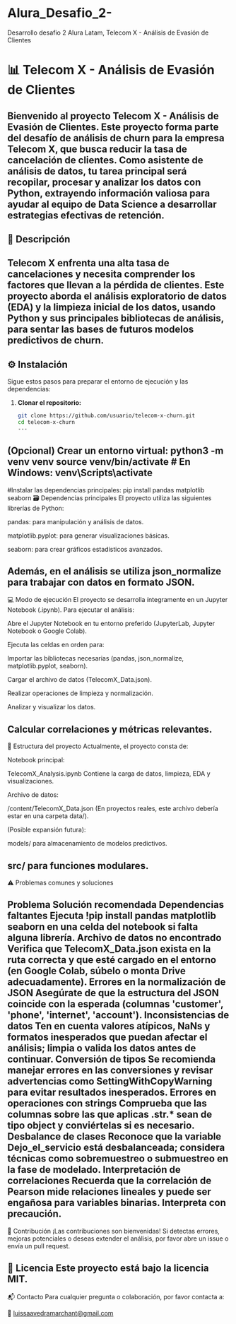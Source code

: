 # Alura_Desafio_2-
Desarrollo  desafio 2 Alura Latam, Telecom X - Análisis de Evasión de Clientes

# 📊 Telecom X - Análisis de Evasión de Clientes

Bienvenido al proyecto **Telecom X - Análisis de Evasión de Clientes**. Este proyecto forma parte del desafío de análisis de churn 
para la empresa Telecom X, que busca reducir la tasa de cancelación de clientes. Como asistente de análisis de datos, tu tarea principal
será recopilar, procesar y analizar los datos con Python, extrayendo información valiosa para ayudar al equipo de Data Science a desarrollar
estrategias efectivas de retención.
---

## 📝 Descripción

Telecom X enfrenta una alta tasa de cancelaciones y necesita comprender los factores que llevan a la pérdida de clientes. Este proyecto 
aborda el análisis exploratorio de datos (EDA) y la limpieza inicial de los datos, usando Python y sus principales bibliotecas de análisis,
para sentar las bases de futuros modelos predictivos de churn.
---

## ⚙️ Instalación

Sigue estos pasos para preparar el entorno de ejecución y las dependencias:

1. **Clonar el repositorio:**
   ```bash
   git clone https://github.com/usuario/telecom-x-churn.git
   cd telecom-x-churn
   ---
   
(Opcional) Crear un entorno virtual:
python3 -m venv venv
source venv/bin/activate  # En Windows: venv\Scripts\activate
---

#Instalar las dependencias principales:
pip install pandas matplotlib seaborn
🗃️ Dependencias principales El proyecto utiliza las siguientes librerías de Python:

pandas: para manipulación y análisis de datos.

matplotlib.pyplot: para generar visualizaciones básicas.

seaborn: para crear gráficos estadísticos avanzados.

Además, en el análisis se utiliza json_normalize para trabajar con datos en formato JSON.
---

💻 Modo de ejecución El proyecto se desarrolla íntegramente en un Jupyter Notebook (.ipynb). Para ejecutar el análisis:

Abre el Jupyter Notebook en tu entorno preferido (JupyterLab, Jupyter Notebook o Google Colab).

Ejecuta las celdas en orden para:

Importar las bibliotecas necesarias (pandas, json_normalize, matplotlib.pyplot, seaborn).

Cargar el archivo de datos (TelecomX_Data.json).

Realizar operaciones de limpieza y normalización.

Analizar y visualizar los datos.

Calcular correlaciones y métricas relevantes.
---

📂 Estructura del proyecto Actualmente, el proyecto consta de:

Notebook principal:

TelecomX_Analysis.ipynb Contiene la carga de datos, limpieza, EDA y visualizaciones.

Archivo de datos:

/content/TelecomX_Data.json (En proyectos reales, este archivo debería estar en una carpeta data/).

(Posible expansión futura):

models/ para almacenamiento de modelos predictivos.

src/ para funciones modulares.
---

⚠️ Problemas comunes y soluciones

Problema	Solución recomendada
Dependencias faltantes	Ejecuta !pip install pandas matplotlib seaborn en una celda del notebook si falta alguna librería.
Archivo de datos no encontrado	Verifica que TelecomX_Data.json exista en la ruta correcta y que esté cargado en el entorno (en Google Colab, 
súbelo o monta Drive adecuadamente).
Errores en la normalización de JSON	Asegúrate de que la estructura del JSON coincide con la esperada (columnas 'customer', 'phone', 'internet', 'account').
Inconsistencias de datos	Ten en cuenta valores atípicos, NaNs y formatos inesperados que puedan afectar el análisis; limpia o valida los datos antes de continuar.
Conversión de tipos	Se recomienda manejar errores en las conversiones y revisar advertencias como SettingWithCopyWarning para evitar resultados inesperados.
Errores en operaciones con strings	Comprueba que las columnas sobre las que aplicas .str.* sean de tipo object y conviértelas si es necesario.
Desbalance de clases	Reconoce que la variable Dejo_el_servicio está desbalanceada; considera técnicas como sobremuestreo o submuestreo en la fase de modelado.
Interpretación de correlaciones	Recuerda que la correlación de Pearson mide relaciones lineales y puede ser engañosa para variables binarias. Interpreta con precaución.
---

🤝 Contribución ¡Las contribuciones son bienvenidas! Si detectas errores, mejoras potenciales o deseas extender el análisis, por favor abre un issue o envía un pull request.

📄 Licencia Este proyecto está bajo la licencia MIT.
---

📬 Contacto Para cualquier pregunta o colaboración, por favor contacta a:

📧 luissaavedramarchant@gmail.com



   
